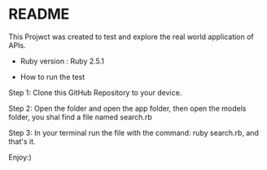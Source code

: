 # README

This Projwct was created to test and explore the real world application of APIs.


* Ruby version : Ruby 2.5.1


* How to run the test

 Step 1: Clone this GitHub Repository to your device.
 
 Step 2: Open the folder and open the app folder, then open the models folder, you shal find a file named search.rb
 
 Step 3: In your terminal run the file with the command: ruby search.rb, and that's it.
 
 Enjoy:)
